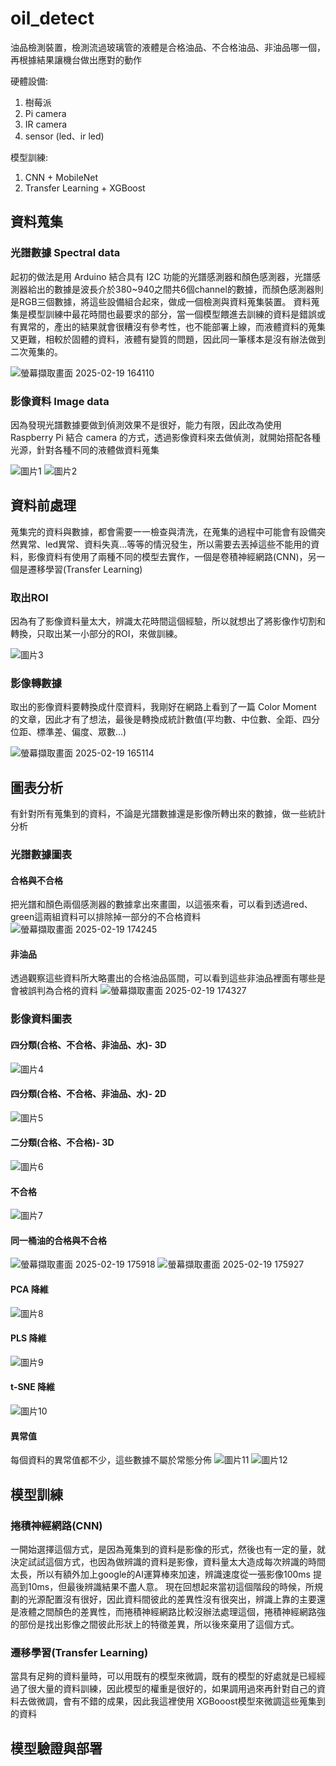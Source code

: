# oil_detect
油品檢測裝置，檢測流過玻璃管的液體是合格油品、不合格油品、非油品哪一個，再根據結果讓機台做出應對的動作

硬體設備:
1. 樹莓派
2. Pi camera
3. IR camera
4. sensor (led、ir led)

模型訓練:
1. CNN + MobileNet
2. Transfer Learning + XGBoost

## 資料蒐集
### 光譜數據 Spectral data
起初的做法是用 Arduino 結合具有 I2C 功能的光譜感測器和顏色感測器，光譜感測器給出的數據是波長介於380~940之間共6個channel的數據，而顏色感測器則是RGB三個數據，將這些設備組合起來，做成一個檢測與資料蒐集裝置。
資料蒐集是模型訓練中最花時間也最要求的部分，當一個模型餵進去訓練的資料是錯誤或有異常的，產出的結果就會很糟沒有參考性，也不能部署上線，而液體資料的蒐集又更難，相較於固體的資料，液體有變質的問題，因此同一筆樣本是沒有辦法做到二次蒐集的。

![螢幕擷取畫面 2025-02-19 164110](https://github.com/user-attachments/assets/dee1b468-4dec-4804-b52f-cbac47410f18)

### 影像資料 Image data
因為發現光譜數據要做到偵測效果不是很好，能力有限，因此改為使用 Raspberry Pi 結合 camera 的方式，透過影像資料來去做偵測，就開始搭配各種光源，針對各種不同的液體做資料蒐集

![圖片1](https://github.com/user-attachments/assets/5b42dedd-7a47-4169-843f-914ddcaccd78)
![圖片2](https://github.com/user-attachments/assets/1d3ac22a-2411-4ca2-86ab-81bfe6e62a54)

## 資料前處理
蒐集完的資料與數據，都會需要一一檢查與清洗，在蒐集的過程中可能會有設備突然異常、led異常、資料失真...等等的情況發生，所以需要去丟掉這些不能用的資料，影像資料有使用了兩種不同的模型去實作，一個是卷積神經網路(CNN)，另一個是遷移學習(Transfer Learning)
### 取出ROI
因為有了影像資料量太大，辨識太花時間這個經驗，所以就想出了將影像作切割和轉換，只取出某一小部分的ROI，來做訓練。

![圖片3](https://github.com/user-attachments/assets/6c63a2cb-e67a-4c47-a704-57d5aabacbd3)

### 影像轉數據
取出的影像資料要轉換成什麼資料，我剛好在網路上看到了一篇 Color Moment 的文章，因此才有了想法，最後是轉換成統計數值(平均數、中位數、全距、四分位距、標準差、偏度、眾數...)

![螢幕擷取畫面 2025-02-19 165114](https://github.com/user-attachments/assets/0cc1a29f-4b76-4ad3-b626-6fe61718f497)

## 圖表分析
有針對所有蒐集到的資料，不論是光譜數據還是影像所轉出來的數據，做一些統計分析
### 光譜數據圖表
#### 合格與不合格
把光譜和顏色兩個感測器的數據拿出來畫圖，以這張來看，可以看到透過red、green這兩組資料可以排除掉一部分的不合格資料
![螢幕擷取畫面 2025-02-19 174245](https://github.com/user-attachments/assets/245a704b-ab8b-4467-b30a-ca75a96edb08)

#### 非油品
透過觀察這些資料所大略畫出的合格油品區間，可以看到這些非油品裡面有哪些是會被誤判為合格的資料
![螢幕擷取畫面 2025-02-19 174327](https://github.com/user-attachments/assets/0a627068-d02f-47f2-a273-2fd2670abe0e)

### 影像資料圖表
#### 四分類(合格、不合格、非油品、水)- 3D
![圖片4](https://github.com/user-attachments/assets/fc3e1952-bd08-4f59-90b5-31e573d8e001)
#### 四分類(合格、不合格、非油品、水)- 2D
![圖片5](https://github.com/user-attachments/assets/e66f0ee5-6d3d-4514-9a27-3366168e458c)
#### 二分類(合格、不合格)- 3D
![圖片6](https://github.com/user-attachments/assets/f895fe7f-3d69-4fc5-849e-cd2dd6d1a59a)
#### 不合格
![圖片7](https://github.com/user-attachments/assets/ec4aece1-25bf-4142-a0a6-a30bc5646788)
#### 同一桶油的合格與不合格
![螢幕擷取畫面 2025-02-19 175918](https://github.com/user-attachments/assets/df80a36b-421e-4e9e-b402-318438de9731)
![螢幕擷取畫面 2025-02-19 175927](https://github.com/user-attachments/assets/a408f0f9-b43e-49bb-ac17-17b63e4fdbb3)
#### PCA 降維
![圖片8](https://github.com/user-attachments/assets/702c7f93-bb08-4583-99e3-b7f5d16c15c0)
#### PLS 降維
![圖片9](https://github.com/user-attachments/assets/0b99f421-aa81-4dae-a10c-e00f92f9198f)
#### t-SNE 降維
![圖片10](https://github.com/user-attachments/assets/2c8d7820-ad1d-40a2-bdd1-0ed2d1bb1a5f)
#### 異常值
每個資料的異常值都不少，這些數據不屬於常態分佈
![圖片11](https://github.com/user-attachments/assets/5a4963f9-318f-4b56-82c4-93f86986e76b)
![圖片12](https://github.com/user-attachments/assets/dc821d36-49b2-40bb-8665-1f61102764c7)

## 模型訓練
### 捲積神經網路(CNN)
一開始選擇這個方式，是因為蒐集到的資料是影像的形式，然後也有一定的量，就決定試試這個方式，也因為做辨識的資料是影像，資料量太大造成每次辨識的時間太長，所以有額外加上google的AI運算棒來加速，辨識速度從一張影像100ms 提高到10ms，但最後辨識結果不盡人意。
現在回想起來當初這個階段的時候，所規劃的光源配置沒有很好，因此資料間彼此的差異性沒有很突出，辨識上靠的主要還是液體之間顏色的差異性，而捲積神經網路比較沒辦法處理這個，捲積神經網路強的部份是找出影像之間彼此形狀上的特徵差異，所以後來棄用了這個方式。
### 遷移學習(Transfer Learning)
當具有足夠的資料量時，可以用既有的模型來微調，既有的模型的好處就是已經經過了很大量的資料訓練，因此模型的權重是很好的，如果調用過來再針對自己的資料去做微調，會有不錯的成果，因此我這裡使用 XGBooost模型來微調這些蒐集到的資料

## 模型驗證與部署
